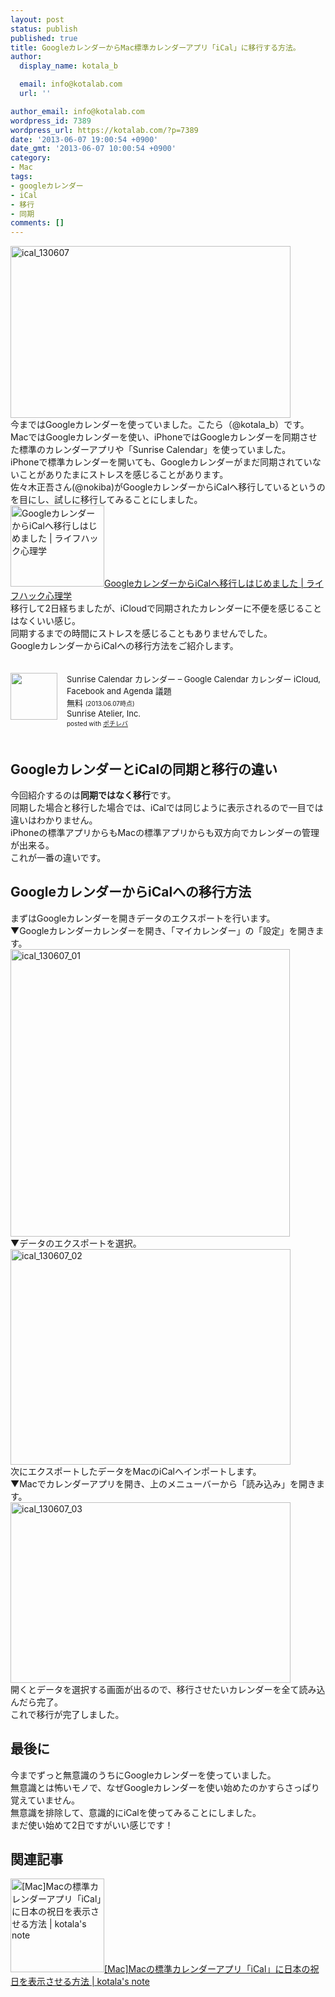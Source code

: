 ```yaml
---
layout: post
status: publish
published: true
title: GoogleカレンダーからMac標準カレンダーアプリ「iCal」に移行する方法。
author:
  display_name: kotala_b

  email: info@kotalab.com
  url: ''

author_email: info@kotalab.com
wordpress_id: 7389
wordpress_url: https://kotalab.com/?p=7389
date: '2013-06-07 19:00:54 +0900'
date_gmt: '2013-06-07 10:00:54 +0900'
category:
- Mac
tags:
- googleカレンダー
- iCal
- 移行
- 同期
comments: []
---
```

<p><img src="https://kotalab.com/wp-content/uploads/ical_130607-448x275.jpg" alt="ical_130607" width="448" height="275" class="alignnone size-large wp-image-7395" /><br />
今まではGoogleカレンダーを使っていました。こたら（@kotala_b）です。<br />
MacではGoogleカレンダーを使い、iPhoneではGoogleカレンダーを同期させた標準のカレンダーアプリや「Sunrise Calendar」を使っていました。<br />
iPhoneで標準カレンダーを開いても、Googleカレンダーがまだ同期されていないことがありたまにストレスを感じることがあります。<br />
佐々木正吾さん(@nokiba)がGoogleカレンダーからiCalへ移行しているというのを目にし、試しに移行してみることにしました。<br />
<a href="http://mindhack.sakura.ne.jp/archives/716" target="_blank"><img  class="alignleft" src="http://capture.heartrails.com/150x130?http://mindhack.sakura.ne.jp/archives/716" alt="GoogleカレンダーからiCalへ移行しはじめました | ライフハック心理学" width="150" height="130" /></a><a href="http://mindhack.sakura.ne.jp/archives/716" target="_blank">GoogleカレンダーからiCalへ移行しはじめました | ライフハック心理学</a><a href="http://b.hatena.ne.jp/entry/http://mindhack.sakura.ne.jp/archives/716" target="_blank"><img border="0" src="http://b.hatena.ne.jp/entry/image/http://mindhack.sakura.ne.jp/archives/716" alt="" /></a><br style="clear:both;" />移行して2日経ちましたが、iCloudで同期されたカレンダーに不便を感じることはなくいい感じ。<br />
同期するまでの時間にストレスを感じることもありませんでした。<br />
GoogleカレンダーからiCalへの移行方法をご紹介します。</p>
<div class="pochireba" style="text-align:left;font-size:small;padding:20px 0;/zoom: 1;overflow: hidden;"><span class="removed_link" title="http://click.linksynergy.com/fs-bin/click?id=d2yYUp776R4&amp;subid=&amp;offerid=94348.1&amp;type=3&amp;tmpid=3910&amp;RD_PARM1=https%253A%252F%252Fitunes.apple.com%252Fjp%252Fapp%252Fsunrise-calendar-karenda-google%252Fid599114150%253Fmt%253D8%2526uo%253D4"><img src="http://a1012.phobos.apple.com/us/r1000/076/Purple/v4/df/23/ab/df23ab7e-263d-1799-721f-6f684588eae5/mzl.wihuofom.jpg" width="75" height="75" style="float:left;margin:0 15px 0 0;" class="pochi_img" ></span>
<div class="pochi_info" style="text-align:left;/zoom: 1;overflow: hidden;">
<div class="pochi_name"><span class="removed_link" title="http://click.linksynergy.com/fs-bin/click?id=d2yYUp776R4&amp;subid=&amp;offerid=94348.1&amp;type=3&amp;tmpid=3910&amp;RD_PARM1=https%253A%252F%252Fitunes.apple.com%252Fjp%252Fapp%252Fsunrise-calendar-karenda-google%252Fid599114150%253Fmt%253D8%2526uo%253D4">Sunrise Calendar カレンダー &ndash; Google Calendar カレンダー iCloud, Facebook and Agenda 議題</span></div>
<div class="pochi_price" style="display:inline;">無料</div>
<div class="pochi_time" style="font-size:x-small;display:inline;">(2013.06.07時点)</div>
<div class="pochi_seller"><span class="removed_link" title="http://click.linksynergy.com/fs-bin/click?id=d2yYUp776R4&amp;subid=&amp;offerid=94348.1&amp;type=3&amp;tmpid=3910&amp;RD_PARM1=https%253A%252F%252Fitunes.apple.com%252Fjp%252Fartist%252Fsunrise-atelier-inc.%252Fid599114153%253Fuo%253D4">Sunrise Atelier, Inc.</span></div>
<div class="pochi_post" style="font-size:x-small;">posted with <a href="http://pochireba.com">ポチレバ</a></div>
</div>
<div class="pochireba-footer" style="clear: left"></div>
</div>
<p><!--more--></p>
<h2>GoogleカレンダーとiCalの同期と移行の違い</h2>
<p>今回紹介するのは<strong>同期ではなく移行</strong>です。<br />
同期した場合と移行した場合では、iCalでは同じように表示されるので一目では違いはわかりません。<br />
iPhoneの標準アプリからもMacの標準アプリからも双方向でカレンダーの管理が出来る。<br />
これが一番の違いです。</p>
<h2>GoogleカレンダーからiCalへの移行方法</h2>
<p>まずはGoogleカレンダーを開きデータのエクスポートを行います。<br />
▼Googleカレンダーカレンダーを開き、「マイカレンダー」の「設定」を開きます。<br />
<img src="https://kotalab.com/wp-content/uploads/ical_130607_01.jpg" alt="ical_130607_01" width="447" height="460" class="alignnone size-full wp-image-7391" /><br />
▼データのエクスポートを選択。<br />
<img src="https://kotalab.com/wp-content/uploads/ical_130607_02-448x345.jpg" alt="ical_130607_02" width="448" height="345" class="alignnone size-large wp-image-7392" /><br />
次にエクスポートしたデータをMacのiCalへインポートします。<br />
▼Macでカレンダーアプリを開き、上のメニューバーから「読み込み」を開きます。<br />
<img src="https://kotalab.com/wp-content/uploads/ical_130607_03-448x289.jpg" alt="ical_130607_03" width="448" height="289" class="alignnone size-large wp-image-7394" /><br />
開くとデータを選択する画面が出るので、移行させたいカレンダーを全て読み込んだら完了。<br />
これで移行が完了しました。</p>
<h2>最後に</h2>
<p>今までずっと無意識のうちにGoogleカレンダーを使っていました。<br />
無意識とは怖いモノで、なぜGoogleカレンダーを使い始めたのかすらさっぱり覚えていません。<br />
無意識を排除して、意識的にiCalを使ってみることにしました。<br />
まだ使い始めて2日ですがいい感じです！</p>
<h2 class="rele">関連記事</h2>
<p><a href="https://kotalab.com/ical-japanese-holiday" target="_blank"><img  class="alignleft" src="https://kotalab.com/wp-content/uploads/icalholiday_130610-448x275.jpg" alt="[Mac]Macの標準カレンダーアプリ「iCal」に日本の祝日を表示させる方法 | kotala's note" width="150" /></a><a href="https://kotalab.com/ical-japanese-holiday" target="_blank">[Mac]Macの標準カレンダーアプリ「iCal」に日本の祝日を表示させる方法 | kotala's note</a><br style="clear:both;" /></p>
